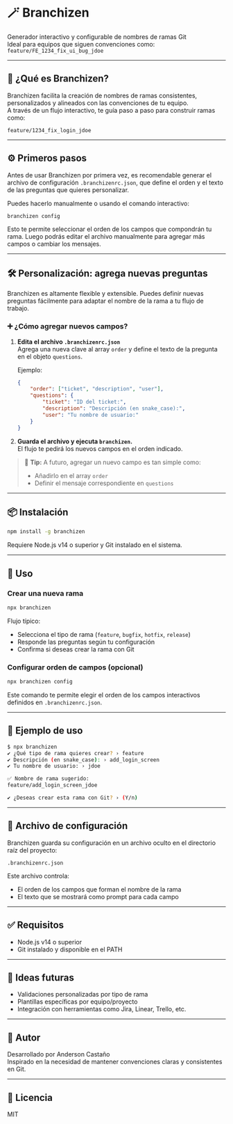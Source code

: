 # 🪄 Branchizen

Generador interactivo y configurable de nombres de ramas Git  
Ideal para equipos que siguen convenciones como:  
`feature/FE_1234_fix_ui_bug_jdoe`

---

## 🚀 ¿Qué es Branchizen?

Branchizen facilita la creación de nombres de ramas consistentes, personalizados y alineados con las convenciones de tu equipo.  
A través de un flujo interactivo, te guía paso a paso para construir ramas como:

```
feature/1234_fix_login_jdoe
```

---

## ⚙️ Primeros pasos

Antes de usar Branchizen por primera vez, es recomendable generar el archivo de configuración `.branchizenrc.json`, que define el orden y el texto de las preguntas que quieres personalizar.

Puedes hacerlo manualmente o usando el comando interactivo:

```bash
branchizen config
```

Esto te permite seleccionar el orden de los campos que compondrán tu rama. Luego podrás editar el archivo manualmente para agregar más campos o cambiar los mensajes.

---

## 🛠️ Personalización: agrega nuevas preguntas

Branchizen es altamente flexible y extensible. Puedes definir nuevas preguntas fácilmente para adaptar el nombre de la rama a tu flujo de trabajo.

### ➕ ¿Cómo agregar nuevos campos?

1. **Edita el archivo `.branchizenrc.json`**  
   Agrega una nueva clave al array `order` y define el texto de la pregunta en el objeto `questions`.

    Ejemplo:

    ```json
    {
    	"order": ["ticket", "description", "user"],
    	"questions": {
    		"ticket": "ID del ticket:",
    		"description": "Descripción (en snake_case):",
    		"user": "Tu nombre de usuario:"
    	}
    }
    ```

2. **Guarda el archivo y ejecuta `branchizen`.**  
   El flujo te pedirá los nuevos campos en el orden indicado.

> 🧠 **Tip:** A futuro, agregar un nuevo campo es tan simple como:
>
> -   Añadirlo en el array `order`
> -   Definir el mensaje correspondiente en `questions`

---

## 📦 Instalación

```bash
npm install -g branchizen
```

Requiere Node.js v14 o superior y Git instalado en el sistema.

---

## 🧰 Uso

### Crear una nueva rama

```bash
npx branchizen
```

Flujo típico:

-   Selecciona el tipo de rama (`feature`, `bugfix`, `hotfix`, `release`)
-   Responde las preguntas según tu configuración
-   Confirma si deseas crear la rama con Git

### Configurar orden de campos (opcional)

```bash
npx branchizen config
```

Este comando te permite elegir el orden de los campos interactivos definidos en `.branchizenrc.json`.

---

## 📁 Ejemplo de uso

```bash
$ npx branchizen
✔ ¿Qué tipo de rama quieres crear? › feature
✔ Descripción (en snake_case): › add_login_screen
✔ Tu nombre de usuario: › jdoe

✅ Nombre de rama sugerido:
feature/add_login_screen_jdoe

✔ ¿Deseas crear esta rama con Git? › (Y/n)
```

---

## 🧾 Archivo de configuración

Branchizen guarda su configuración en un archivo oculto en el directorio raíz del proyecto:

```
.branchizenrc.json
```

Este archivo controla:

-   El orden de los campos que forman el nombre de la rama
-   El texto que se mostrará como prompt para cada campo

---

## ✅ Requisitos

-   Node.js v14 o superior
-   Git instalado y disponible en el PATH

---

## 🧠 Ideas futuras

-   Validaciones personalizadas por tipo de rama
-   Plantillas específicas por equipo/proyecto
-   Integración con herramientas como Jira, Linear, Trello, etc.

---

## 👤 Autor

Desarrollado por Anderson Castaño  
Inspirado en la necesidad de mantener convenciones claras y consistentes en Git.

---

## 📄 Licencia

MIT

